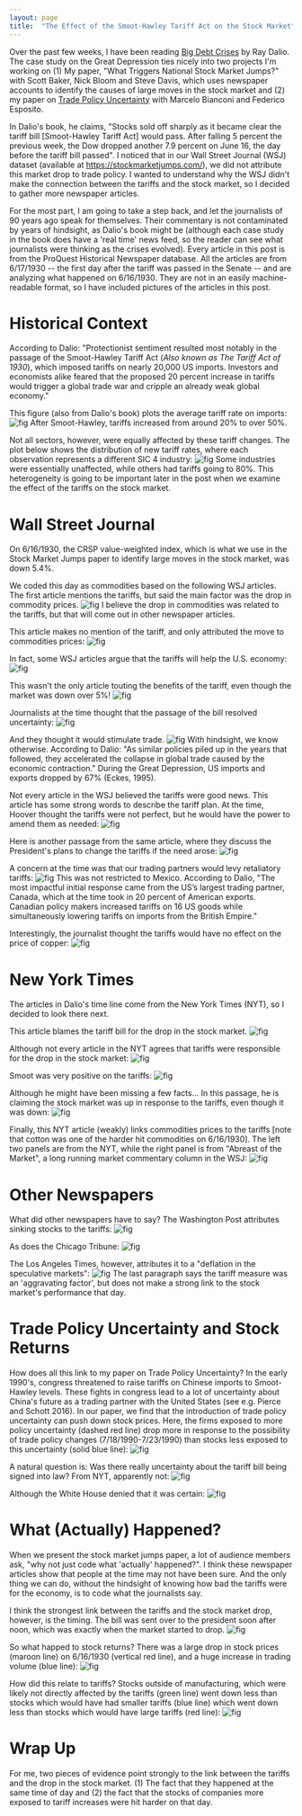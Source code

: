 ```yaml
---
layout: page
title:  "The Effect of the Smoot-Hawley Tariff Act on the Stock Market"
---
```


Over the past few weeks, I have been reading <a href="https://smile.amazon.com/Big-Debt-Crises-Ray-Dalio-ebook/dp/B07GLBHM48/ref=sr_1_2?dchild=1&keywords=debt+crises+dalio&qid=1596130405&sr=8-2" title="b1">Big Debt Crises</a> by Ray Dalio.  The case study on the Great Depression ties nicely into two projects I'm working on (1) My paper, "What Triggers National Stock Market Jumps?" with Scott Baker, Nick Bloom and Steve Davis, which uses newspaper accounts to identify the causes of large moves in the stock market and (2) my paper on
<a href="https://papers.ssrn.com/sol3/papers.cfm?abstract_id=3340700" title="b1">Trade Policy Uncertainty</a> with Marcelo Bianconi and Federico Esposito.  

In Dalio's book, he claims, "Stocks sold off sharply as it became clear the tariff bill [Smoot-Hawley Tariff Act] would pass. After falling 5 percent the previous week, the Dow dropped another 7.9 percent on June 16, the day before the tariff bill passed".  I noticed that in our Wall Street Journal (WSJ) dataset (available at <a href="https://stockmarketjumps.com/" title="b1">https://stockmarketjumps.com/</a>), we did not attribute this market drop to trade policy.  I wanted to understand why the WSJ didn't make the connection between the tariffs and the stock market, so I decided to gather more newspaper articles. 

For the most part, I am going to take a step back, and let the journalists of 90 years ago speak for themselves.  Their commentary is not contaminated by years of hindsight, as Dalio's book might be (although each case study in the book does have a 'real time' news feed, so the reader can see what journalists were thinking as the crises evolved).  Every article in this post is from the ProQuest Historical Newspaper database.  All the articles are from 6/17/1930 -- the first day after the tariff was passed in the Senate -- and are analyzing what happened on 6/16/1930.  They are not in an easily machine-readable format, so I have included pictures of the articles in this post.

# Historical Context

According to Dalio: "Protectionist sentiment resulted most notably in the passage of the Smoot-Hawley Tariff Act (*Also known as The Tariff Act of 1930*), which imposed tariffs on nearly 20,000 US imports. Investors and economists alike feared that the proposed 20 percent increase in tariffs would trigger a global trade war and cripple an already weak global economy."

This figure (also from Dalio's book) plots the average tariff rate on imports:
![fig](/Post_Images/7_31_2020/sh.PNG)
After Smoot-Hawley, tariffs increased from around 20% to over 50%.

Not all sectors, however, were equally affected by these tariff changes.  The plot below shows the distribution of new tariff rates, where each observation represents a different SIC 4 industry:
![fig](/Post_Images/7_31_2020/dist.PNG)
Some industries were essentially unaffected, while others had tariffs going to 80%.  This heterogeneity is going to be important later in the post when we examine the effect of the tariffs on the stock market.

# Wall Street Journal

On 6/16/1930, the CRSP value-weighted index, which is what we use in the Stock Market Jumps paper to identify large moves in the stock market, was down 5.4%.


We coded this day as commodities based on the following WSJ articles.  The first article mentions the tariffs, but said the main factor was the drop in commodity prices.
![fig](/Post_Images/7_31_2020/wsj.PNG)
I believe the drop in commodities was related to the tariffs, but that will come out in other newspaper articles.

This article makes no mention of the tariff, and only attributed the move to commodities prices:
![fig](/Post_Images/7_31_2020/wsj3.PNG)

In fact, some WSJ articles argue that the tariffs will help the U.S. economy:
![fig](/Post_Images/7_31_2020/benefits.PNG)

This wasn't the only article touting the benefits of the tariff, even though the market was down over 5%!
![fig](/Post_Images/7_31_2020/benefits2.PNG)

Journalists at the time thought that the passage of the bill resolved uncertainty:
![fig](/Post_Images/7_31_2020/wsj2.PNG)

And they thought it would stimulate trade.
![fig](/Post_Images/7_31_2020/benefit3.PNG)
With hindsight, we know otherwise.  According to Dalio: "As similar policies piled up in the years that followed, they accelerated the collapse in global trade caused by the economic contraction."  During the Great Depression, US imports and exports dropped by 67% (Eckes, 1995).

Not every article in the WSJ believed the tariffs were good news.  This article has some strong words to describe the tariff plan.  At the time, Hoover thought the tariffs were not perfect, but he would have the power to amend them as needed:
![fig](/Post_Images/7_31_2020/strongwords1.PNG)

Here is another passage from the same article, where  they discuss the President's plans to change the tariffs if the need arose:
![fig](/Post_Images/7_31_2020/strongwords2.PNG)

A concern at the time was that our trading partners would levy retaliatory tariffs:
![fig](/Post_Images/7_31_2020/retaliation.PNG)
This was not restricted to Mexico.  According to Dalio, "The most impactful initial response came from the US’s largest trading partner, Canada, which at the time took in 20 percent of American exports. Canadian policy makers increased tariffs on 16 US goods while simultaneously lowering tariffs on imports from the British Empire." 

Interestingly, the journalist thought the tariffs would have no effect on the price of copper:
![fig](/Post_Images/7_31_2020/copper.PNG)


# New York Times

The articles in Dalio's time line come from the New York Times (NYT), so I decided to look there next.

This article blames the tariff bill for the drop in the stock market.
![fig](/Post_Images/7_31_2020/nyt1.PNG)

Although not every article in the NYT agrees that tariffs were responsible for the drop in the stock market:
![fig](/Post_Images/7_31_2020/nyt2.PNG)

Smoot was very positive on the tariffs:
![fig](/Post_Images/7_31_2020/smoot.PNG)

Although he might have been missing a few facts...   In this passage, he is claiming the stock market was up in response to the tariffs, even though it was down:
![fig](/Post_Images/7_31_2020/facts.PNG)

Finally, this NYT article (weakly) links commodities prices to the tariffs [note that cotton was one of the harder hit commodities on 6/16/1930].  The left two panels are from the NYT, while the right panel is from "Abreast of the Market", a long running market commentary column in the WSJ:
![fig](/Post_Images/7_31_2020/commodities.PNG)


# Other Newspapers

What did other newspapers have to say?  The Washington Post attributes sinking stocks to the tariffs:
![fig](/Post_Images/7_31_2020/wp.PNG)

As does the Chicago Tribune:
![fig](/Post_Images/7_31_2020/ct.PNG)

The Los Angeles Times, however, attributes it to a "deflation in the speculative markets":
![fig](/Post_Images/7_31_2020/lat.PNG)
The last paragraph says the tariff measure was an 'aggravating factor', but does not make a strong link to the stock market's performance that day.

# Trade Policy Uncertainty and Stock Returns

How does all this link to my paper on Trade Policy Uncertainty?  In the early 1990's, congress threatened to raise tariffs on Chinese imports to Smoot-Hawley levels.  These fights in congress lead to a lot of uncertainty about China's future as a trading partner with the United States (see e.g. Pierce and Schott 2016).  In our paper, we find that the introduction of trade policy uncertainty  can push down stock prices.    Here, the firms exposed to more policy uncertainty (dashed red line) drop more in response to the possibility of trade policy changes (7/18/1990-7/23/1990) than stocks less exposed to this uncertainty (solid blue line):
![fig](/Post_Images/7_31_2020/fig2.PNG)

A natural question is: Was there really uncertainty about the tariff bill being signed into law? From NYT, apparently not:
![fig](/Post_Images/7_31_2020/uncertainty.PNG)

Although the White House denied that it was certain: 
![fig](/Post_Images/7_31_2020/uncertainty2.PNG)

# What (Actually) Happened?

When we present the stock market jumps paper, a lot of audience members ask, "why not just code what 'actually' happened?".  I think these newspaper articles show that people at the time may not have been sure.  And the only thing we can do, without the hindsight of knowing how bad the tariffs were for the economy, is to code what the journalists say.

I think the strongest link between the tariffs and the stock market drop, however, is the timing.  The bill was sent over to the president soon after noon, which was exactly when the market started to drop.
![fig](/Post_Images/7_31_2020/timing.PNG)

So what happed to stock returns? There was a large drop in stock prices (maroon line) on 6/16/1930 (vertical red line), and a huge increase in trading volume (blue line):
![fig](/Post_Images/7_31_2020/trading.PNG)

How did this relate to tariffs?  Stocks outside of manufacturing, which were likely not directly affected by the tariffs (green line) went down less than stocks which would have had smaller tariffs (blue line) which went down less than stocks which would have large tariffs (red line):
![fig](/Post_Images/7_31_2020/rets.PNG)

# Wrap Up

For me, two pieces of evidence point strongly to the link between the tariffs and the drop in the stock market.  (1)  The fact that they happened at the same time of day and (2) the fact that the stocks of companies more exposed to tariff increases were hit harder on that day.
